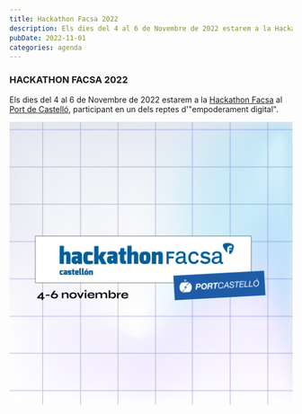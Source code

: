 ```yaml
---
title: Hackathon Facsa 2022
description: Els dies del 4 al 6 de Novembre de 2022 estarem a la Hackathon Facsa al Port de Castelló, participant en un dels reptes d'"empoderament digital".
pubDate: 2022-11-01
categories: agenda
---
```


### HACKATHON FACSA 2022

Els dies del 4 al 6 de Novembre de 2022 estarem a la [Hackathon Facsa](https://hackathoncastellon.es/) al [Port de Castelló](https://www.google.com/maps/place/Varadero+Rice+Club/@39.9734062,0.018731,221m/data=!3m1!1e3!4m6!3m5!1s0x129fffe9d53eee27:0x65073853ca113fd2!8m2!3d39.9741782!4d0.0167705!16s%2Fg%2F11nmjmt4xx?), participant en un dels reptes d'"empoderament digital".

 ![](images/hck22.POST_GENERICO_FECHAS_NUEVAS-07.png)
